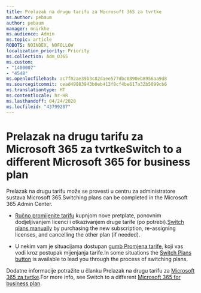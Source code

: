 ```yaml
---
title: Prelazak na drugu tarifu za Microsoft 365 za tvrtke
ms.author: pebaum
author: pebaum
manager: mnirkhe
ms.audience: Admin
ms.topic: article
ROBOTS: NOINDEX, NOFOLLOW
localization_priority: Priority
ms.collection: Adm_O365
ms.custom:
- "1400007"
- "4548"
ms.openlocfilehash: ac7f02ae39b3c82daee577dbc0890eb8956aa9d8
ms.sourcegitcommit: cead49883943b0eb413f8cf4be617a32b5099cb6
ms.translationtype: HT
ms.contentlocale: hr-HR
ms.lasthandoff: 04/24/2020
ms.locfileid: "43799287"
---
```

# <a name="switch-to-a-different-microsoft-365-for-business-plan"></a><span data-ttu-id="71f6b-102">Prelazak na drugu tarifu za Microsoft 365 za tvrtke</span><span class="sxs-lookup"><span data-stu-id="71f6b-102">Switch to a different Microsoft 365 for business plan</span></span>

<span data-ttu-id="71f6b-103">Prelazak na drugu tarifu može se provesti u centru za administratore sustava Microsoft 365.</span><span class="sxs-lookup"><span data-stu-id="71f6b-103">Switching plans can be completed in the Microsoft 365 Admin Center.</span></span>

- <span data-ttu-id="71f6b-104">[Ručno promijenite tarifu](https://docs.microsoft.com/microsoft-365/commerce/subscriptions/switch-plans-manually) kupnjom nove pretplate, ponovnim dodjeljivanjem licenci i otkazivanjem druge tarife (po potrebi).</span><span class="sxs-lookup"><span data-stu-id="71f6b-104">[Switch plans manually](https://docs.microsoft.com/microsoft-365/commerce/subscriptions/switch-plans-manually) by purchasing the new subscription, re-assigning licenses, and cancelling the other plan (if needed).</span></span>

- <span data-ttu-id="71f6b-105">U nekim vam je situacijama dostupan [gumb Promjena tarife](https://docs.microsoft.com/microsoft-365/commerce/subscriptions/switch-to-a-different-plan#use-the-switch-plans-button), koji vas vodi kroz postupak mijenjanja tarife.</span><span class="sxs-lookup"><span data-stu-id="71f6b-105">In some situations the [Switch Plans button](https://docs.microsoft.com/microsoft-365/commerce/subscriptions/switch-to-a-different-plan#use-the-switch-plans-button) is available to lead you through the process of switching plans.</span></span>

<span data-ttu-id="71f6b-106">Dodatne informacije potražite u članku Prelazak na drugu tarifu za [Microsoft 365 za tvrtke](https://docs.microsoft.com/hr-HR/microsoft-365/commerce/subscriptions/switch-to-a-different-plan).</span><span class="sxs-lookup"><span data-stu-id="71f6b-106">For more info, see Switch to a different [Microsoft 365 for business plan](https://docs.microsoft.com/hr-HR/microsoft-365/commerce/subscriptions/switch-to-a-different-plan).</span></span>
